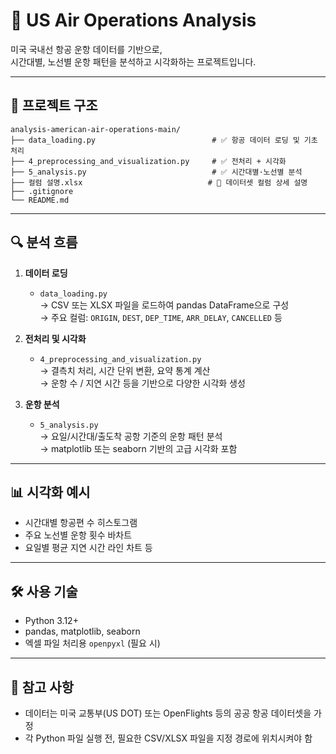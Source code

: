 # 🛫 US Air Operations Analysis

미국 국내선 항공 운항 데이터를 기반으로,  
시간대별, 노선별 운항 패턴을 분석하고 시각화하는 프로젝트입니다.

---

## 📁 프로젝트 구조

```
analysis-american-air-operations-main/
├── data_loading.py                          # ✅ 항공 데이터 로딩 및 기초 처리
├── 4_preprocessing_and_visualization.py     # ✅ 전처리 + 시각화
├── 5_analysis.py                            # ✅ 시간대별·노선별 분석
├── 컬럼 설명.xlsx                            # 📄 데이터셋 컬럼 상세 설명
├── .gitignore
└── README.md
```

---

## 🔍 분석 흐름

1. **데이터 로딩**
   - `data_loading.py`  
     → CSV 또는 XLSX 파일을 로드하여 pandas DataFrame으로 구성  
     → 주요 컬럼: `ORIGIN`, `DEST`, `DEP_TIME`, `ARR_DELAY`, `CANCELLED` 등

2. **전처리 및 시각화**
   - `4_preprocessing_and_visualization.py`  
     → 결측치 처리, 시간 단위 변환, 요약 통계 계산  
     → 운항 수 / 지연 시간 등을 기반으로 다양한 시각화 생성

3. **운항 분석**
   - `5_analysis.py`  
     → 요일/시간대/출도착 공항 기준의 운항 패턴 분석  
     → matplotlib 또는 seaborn 기반의 고급 시각화 포함

---

## 📊 시각화 예시

- 시간대별 항공편 수 히스토그램
- 주요 노선별 운항 횟수 바차트
- 요일별 평균 지연 시간 라인 차트 등

---

## 🛠 사용 기술

- Python 3.12+
- pandas, matplotlib, seaborn
- 엑셀 파일 처리용 `openpyxl` (필요 시)

---

## 📌 참고 사항

- 데이터는 미국 교통부(US DOT) 또는 OpenFlights 등의 공공 항공 데이터셋을 가정
- 각 Python 파일 실행 전, 필요한 CSV/XLSX 파일을 지정 경로에 위치시켜야 함
